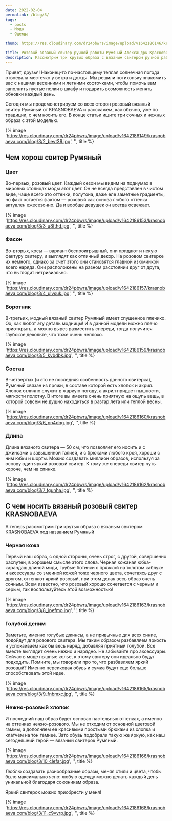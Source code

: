 ```yaml
---
date: 2022-02-04
permalink: /blog/3/
tags:
  - posts
  - Мода
  - Одежда

thumb: https://res.cloudinary.com/dr24pbwrs/image/upload/v1642186146/krasnobaeva.com/blog/3/1_zv6pe9.jpg

title: Розовый вязаный свитер ручной работы Румяный Александры Краснобаевой
description: Рассмотрим три крутых образа с вязаным свитером ручной работы Александры Краснобаевой под названием Румяный
---
```


Привет, друзья! Наконец-то по-настоящему теплая солнечная погода отвоевала местечко у ветра и дождя. Мы решили потихоньку знакомить вас с нашими весенними и летними кофточками, чтобы помочь вам заполнить пустые полки в шкафу и подарить возможность менять обновки каждый день.

Сегодня мы продемонстрируем со всех сторон розовый вязаный свитер Румяный от KRASNOBAEVA и расскажем, как обычно, уже по традиции, с чем носить его. В конце статьи ищите три сочных и нежных образа с этой моделью.

{% image 'https://res.cloudinary.com/dr24pbwrs/image/upload/v1642186149/krasnobaeva.com/blog/3/2_bevt39.jpg', '', title %}

## Чем хорош свитер Румяный

### Цвет

Во-первых, розовый цвет. Каждый сезон мы видим на подиумах в мировых столицах моды этот цвет. Он не всегда представлен в чистом виде, чаще всего это оттенки, полутона, даже еле заметные градиенты, но факт остается фактом — розовый как основа любого оттенка актуален ежесезонно. Да и вообще девушек он всегда освежает.

{% image 'https://res.cloudinary.com/dr24pbwrs/image/upload/v1642186153/krasnobaeva.com/blog/3/3_u8fthd.jpg', '', title %}

### Фасон

Во-вторых, косы — вариант беспроигрышный, они придают и некую фактуру свитеру, и выглядят как отличный декор. На розовом свитерке их немного, однако за счет этого они становятся главной изюминкой всего наряда. Они расположены на разном расстоянии друг от друга, что выглядит нетривиально.

{% image 'https://res.cloudinary.com/dr24pbwrs/image/upload/v1642186157/krasnobaeva.com/blog/3/4_ulvsuk.jpg', '', title %}

### Воротник

В-третьих, модный вязаный свитер Румяный имеет спущенное плечико. Ох, как любят эту деталь модницы! И в данной модели можно плечо приоткрыть, а можно вырез разместить спереди, тогда получится глубокое декольте, что тоже очень неплохо.

{% image 'https://res.cloudinary.com/dr24pbwrs/image/upload/v1642186159/krasnobaeva.com/blog/3/5_kvbdbk.jpg', '', title %}

### Состав

В-четвертых (и это не последняя особенность данного свитерка), Румяный связан из пряжи, в составе которой есть хлопок и акрил. Хлопок отлично служит в жаркую погоду, а акрил придает пышности, мягкости полотну. В итоге вы имеете очень приятную на ощупь вещь, в которой совсем не душно находиться в разгар лета или теплой весны.

{% image 'https://res.cloudinary.com/dr24pbwrs/image/upload/v1642186160/krasnobaeva.com/blog/3/6_pp4dng.jpg', '', title %}

### Длина

Длина вязаного свитера — 50 см, что позволяет его носить и с джинсами с завышенной талией, и с брюками любого кроя, хороши с ним юбки и шорты. Можно создавать миллион образов, используя за основу один яркий розовый свитер. К тому же спереди свитер чуть короче, чем на спинке.

{% image 'https://res.cloudinary.com/dr24pbwrs/image/upload/v1642186162/krasnobaeva.com/blog/3/7_tgunha.jpg', '', title %}

## С чем носить вязаный розовый свитер KRASNOBAEVA

А теперь рассмотрим три крутых образа с вязаным свитером KRASNOBAEVA под названием Румяный

### Черная кожа

Первый наш образ, с одной стороны, очень строг, с другой, совершенно распутен, в хорошем смысле этого слова. Черная кожаная юбка-карандаш длиной миди, грубые ботинки с пряжкой на толстом каблуке и аксессуары со змеиной кожей тоже черного цвета, сочетаясь друг с другом, оттеняют яркий розовый, при этом делая весь образ очень сочным. Всем известно, что розовый хорошо сочетается с черным и серым, так воспользуйтесь этой возможностью!

{% image 'https://res.cloudinary.com/dr24pbwrs/image/upload/v1642186163/krasnobaeva.com/blog/3/8_jpefmo.jpg', '', title %}

### Голубой деним

Заметьте, именно голубые джинсы, а не привычные для всех синие, подойдут для розового свитера. Мы таким образом разбавляем яркость и успокаиваем как бы весь наряд, добавляя приятный голубой. Все вместе выглядит очень нежно и нарядно. Не забывайте про аксессуары. Сейчас в моде пышные колье, к этому свитеру они идеально будут подходить. Помните, мы говорили про то, что разбавляем яркий розовый? Именно персиковая обувь и сумка будут еще больше способствовать этой идее.

{% image 'https://res.cloudinary.com/dr24pbwrs/image/upload/v1642186165/krasnobaeva.com/blog/3/9_fnbmxc.jpg', '', title %}

### Нежно-розовый хлопок

И последний наш образ будет основан пастельных оттенках, а именно на оттенках нежно-розового. Мы не отходим от основной цветовой гаммы, а дополняем ее красивыми простыми брюками из хлопка и клатчем на тон темнее. Зато обувь подобрали такую же яркую, как наш сегодняшний герой — вязаный свитерок Румяный.

{% image 'https://res.cloudinary.com/dr24pbwrs/image/upload/v1642186166/krasnobaeva.com/blog/3/10_clefar.jpg', '', title %}

Люблю создавать разнообразные образы, меняя стили и цвета, чтобы было максимально ясно: любую одежду можно делать каждый день уникальной благодаря союзникам образа.

Яркий свитерок можно приобрести у меня!

{% image 'https://res.cloudinary.com/dr24pbwrs/image/upload/v1642186168/krasnobaeva.com/blog/3/11_c9vyrp.jpg', '', title %}
